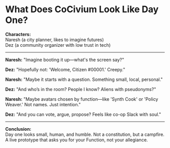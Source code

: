 # What Does CoCivium Look Like Day One?

**Characters:**  
Naresh (a city planner, likes to imagine futures)  
Dez (a community organizer with low trust in tech)

---

**Naresh:** "Imagine booting it up—what's the screen say?"

**Dez:** "Hopefully not: 'Welcome, Citizen #00001.' Creepy."

**Naresh:** "Maybe it starts with a question. Something small, local, personal."

**Dez:** "And who’s in the room? People I know? Aliens with pseudonyms?"

**Naresh:** "Maybe avatars chosen by function—like 'Synth Cook' or 'Policy Weaver.' Not names. Just intention."

**Dez:** "And you can vote, argue, propose? Feels like co-op Slack with soul."

---

**Conclusion:**  
Day one looks small, human, and humble. Not a constitution, but a campfire. A live prototype that asks you for your Function, not your allegiance.

